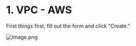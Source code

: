 # 1. VPC - AWS


First things first, fill out the form and click "Create."


![image.png](https://prod-files-secure.s3.us-west-2.amazonaws.com/d5da4832-3825-4b06-9f7d-86c687d890a2/0b358095-e13a-4249-a669-84ca67515889/image.png?X-Amz-Algorithm=AWS4-HMAC-SHA256&X-Amz-Content-Sha256=UNSIGNED-PAYLOAD&X-Amz-Credential=AKIAT73L2G45HZZMZUHI%2F20240903%2Fus-west-2%2Fs3%2Faws4_request&X-Amz-Date=20240903T123812Z&X-Amz-Expires=3600&X-Amz-Signature=cd57e4f294a4aa8b2e193b5b3ad65ae296f771c000ddd0a24cbc3f112f420d63&X-Amz-SignedHeaders=host&x-id=GetObject)

